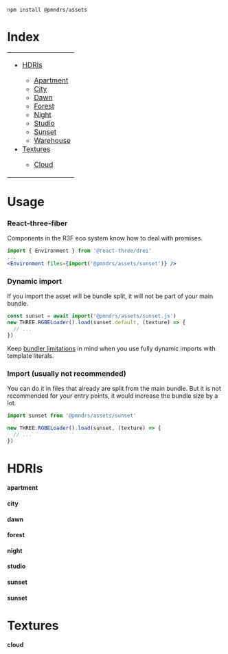 ```shell
npm install @pmndrs/assets
```

# Index

<table>
  <tr>
    <td valign="top">
      <ul>
        <li><a href="#hdris">HDRIs</a></li>
        <ul>
          <li><a href="#apartment">Apartment</a></li>
          <li><a href="#city">City</a></li>
          <li><a href="#dawn">Dawn</a></li>
          <li><a href="#forest">Forest</a></li>
          <li><a href="#night">Night</a></li>
          <li><a href="#studio">Studio</a></li>
          <li><a href="#sunset">Sunset</a></li>
          <li><a href="#warehouse">Warehouse</a></li>
        </ul>
        <li><a href="#textures">Textures</a></li>
        <ul>
          <li><a href="#cloud">Cloud</a></li>
        </ul>       
      </ul>
    </td>
  </tr>
</table>

# Usage

### React-three-fiber

Components in the R3F eco system know how to deal with promises.

```jsx
import { Environment } from '@react-three/drei'
...
<Environment files={import('@pmndrs/assets/sunset')} />
```

### Dynamic import

If you import the asset will be bundle split, it will not be part of your main bundle.

```jsx
const sunset = await import('@pmndrs/assets/sunset.js')
new THREE.RGBELoader().load(sunset.default, (texture) => {
  // ...
})
```

Keep [bundler limitations](https://github.com/rollup/plugins/tree/master/packages/dynamic-import-vars#limitations) in mind when you use fully dynamic imports with template literals.

### Import (usually not recommended)

You can do it in files that already are split from the main bundle. But it is not recommended for your entry points, it would increase the bundle size by a lot.

```jsx
import sunset from '@pmndrs/assets/sunset'

new THREE.RGBELoader().load(sunset, (texture) => {
  // ...
})
```

# HDRIs

#### apartment
#### city
#### dawn
#### forest
#### night
#### studio
#### sunset
#### sunset

# Textures

#### cloud
